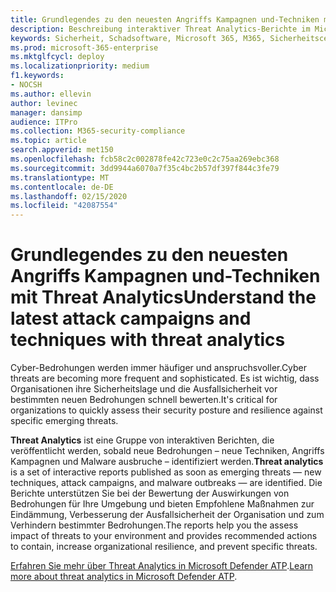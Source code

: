 ```yaml
---
title: Grundlegendes zu den neuesten Angriffs Kampagnen und-Techniken mit Threat Analytics im Microsoft 365 Security Center
description: Beschreibung interaktiver Threat Analytics-Berichte im Microsoft 365 Security Center
keywords: Sicherheit, Schadsoftware, Microsoft 365, M365, Sicherheitscenter, Bedrohungsanalyse, Microsoft Defender ATP, Cyber, Sicherheitsposition, neue Bedrohungen
ms.prod: microsoft-365-enterprise
ms.mktglfcycl: deploy
ms.localizationpriority: medium
f1.keywords:
- NOCSH
ms.author: ellevin
author: levinec
manager: dansimp
audience: ITPro
ms.collection: M365-security-compliance
ms.topic: article
search.appverid: met150
ms.openlocfilehash: fcb58c2c002878fe42c723e0c2c75aa269ebc368
ms.sourcegitcommit: 3dd9944a6070a7f35c4bc2b57df397f844c3fe79
ms.translationtype: MT
ms.contentlocale: de-DE
ms.lasthandoff: 02/15/2020
ms.locfileid: "42087554"
---
```

# <a name="understand-the-latest-attack-campaigns-and-techniques-with-threat-analytics"></a><span data-ttu-id="c3d38-104">Grundlegendes zu den neuesten Angriffs Kampagnen und-Techniken mit Threat Analytics</span><span class="sxs-lookup"><span data-stu-id="c3d38-104">Understand the latest attack campaigns and techniques with threat analytics</span></span> 

<span data-ttu-id="c3d38-105">Cyber-Bedrohungen werden immer häufiger und anspruchsvoller.</span><span class="sxs-lookup"><span data-stu-id="c3d38-105">Cyber threats are becoming more frequent and sophisticated.</span></span> <span data-ttu-id="c3d38-106">Es ist wichtig, dass Organisationen ihre Sicherheitslage und die Ausfallsicherheit vor bestimmten neuen Bedrohungen schnell bewerten.</span><span class="sxs-lookup"><span data-stu-id="c3d38-106">It's critical for organizations to quickly assess their security posture and resilience against specific emerging threats.</span></span>

<span data-ttu-id="c3d38-107">**Threat Analytics** ist eine Gruppe von interaktiven Berichten, die veröffentlicht werden, sobald neue Bedrohungen – neue Techniken, Angriffs Kampagnen und Malware ausbruche – identifiziert werden.</span><span class="sxs-lookup"><span data-stu-id="c3d38-107">**Threat analytics** is a set of interactive reports published as soon as emerging threats — new techniques, attack campaigns, and malware outbreaks — are identified.</span></span> <span data-ttu-id="c3d38-108">Die Berichte unterstützen Sie bei der Bewertung der Auswirkungen von Bedrohungen für Ihre Umgebung und bieten Empfohlene Maßnahmen zur Eindämmung, Verbesserung der Ausfallsicherheit der Organisation und zum Verhindern bestimmter Bedrohungen.</span><span class="sxs-lookup"><span data-stu-id="c3d38-108">The reports help you the assess impact of threats to your environment and provides recommended actions to contain, increase organizational resilience, and prevent specific threats.</span></span>

<span data-ttu-id="c3d38-109">[Erfahren Sie mehr über Threat Analytics in Microsoft Defender ATP](https://docs.microsoft.com/windows/security/threat-protection/microsoft-defender-atp/threat-analytics).</span><span class="sxs-lookup"><span data-stu-id="c3d38-109">[Learn more about threat analytics in Microsoft Defender ATP](https://docs.microsoft.com/windows/security/threat-protection/microsoft-defender-atp/threat-analytics).</span></span>  
